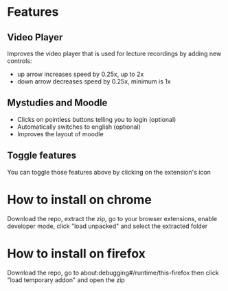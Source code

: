 # Features

## Video Player
Improves the video player that is used for lecture recordings by adding new controls:

- up arrow increases speed by 0.25x, up to 2x
- down arrow decreases speed by 0.25x, minimum is 1x

## Mystudies and Moodle
- Clicks on pointless buttons telling you to login (optional)
- Automatically switches to english (optional)
- Improves the layout of moodle

## Toggle features
You can toggle those features above by clicking on the extension's icon

# How to install on chrome
Download the repo, extract the zip, go to your browser extensions, enable developer mode, click "load unpacked" and select the extracted folder

# How to install on firefox
Download the repo, go to about:debugging#/runtime/this-firefox then click "load temporary addon" and open the zip
